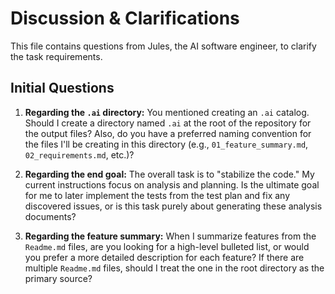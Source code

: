 # Discussion & Clarifications

This file contains questions from Jules, the AI software engineer, to clarify the task requirements.

## Initial Questions

1.  **Regarding the `.ai` directory:** You mentioned creating an `.ai` catalog. Should I create a directory named `.ai` at the root of the repository for the output files? Also, do you have a preferred naming convention for the files I'll be creating in this directory (e.g., `01_feature_summary.md`, `02_requirements.md`, etc.)?

2.  **Regarding the end goal:** The overall task is to "stabilize the code." My current instructions focus on analysis and planning. Is the ultimate goal for me to later implement the tests from the test plan and fix any discovered issues, or is this task purely about generating these analysis documents?

3.  **Regarding the feature summary:** When I summarize features from the `Readme.md` files, are you looking for a high-level bulleted list, or would you prefer a more detailed description for each feature? If there are multiple `Readme.md` files, should I treat the one in the root directory as the primary source?
